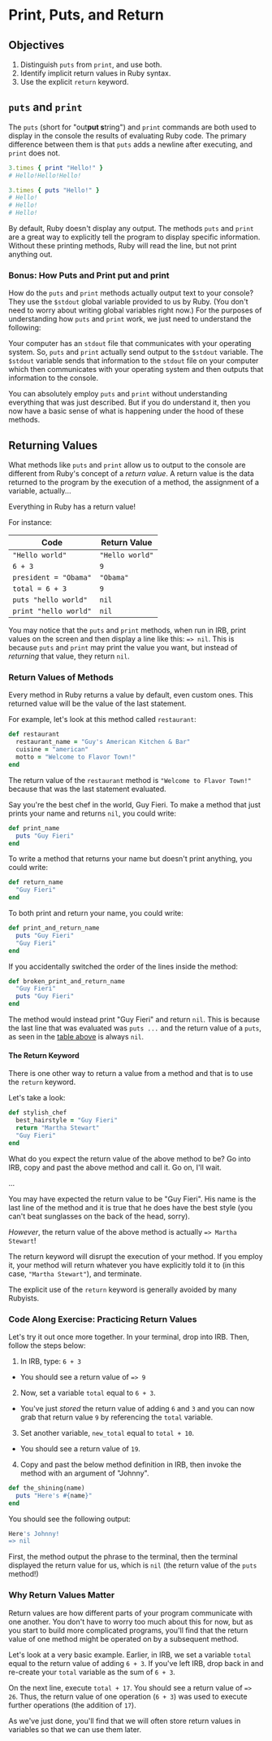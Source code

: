 # Print, Puts, and Return

## Objectives

1. Distinguish `puts` from `print`, and use both.
2. Identify implicit return values in Ruby syntax.
3. Use the explicit `return` keyword.


## `puts` and `print`

The `puts` (short for "out**put s**tring") and `print` commands are both used to display in the console the results of evaluating Ruby code. The primary difference between them is that `puts` adds a newline after executing, and `print` does not.

```ruby
3.times { print "Hello!" }
# Hello!Hello!Hello!

3.times { puts "Hello!" }
# Hello!
# Hello!
# Hello!
```

By default, Ruby doesn't display any output. The methods `puts` and `print` are a great way to explicitly tell the program to display specific information. Without these printing methods, Ruby will read the line, but not print anything out.

### Bonus: How Puts and Print put and print

How do the `puts` and `print` methods actually output text to your console? They use the `$stdout` global variable provided to us by Ruby. (You don't need to worry about writing global variables right now.) For the purposes of understanding how `puts` and `print` work, we just need to understand the following:

Your computer has an `stdout` file that communicates with your operating system. So, `puts` and `print` actually send output to the `$stdout` variable. The `$stdout` variable sends that information to the `stdout` file on your computer which then communicates with your operating system and then outputs that information to the console. 

You can absolutely employ `puts` and `print` without understanding everything that was just described. But if you do understand it, then you now have a basic sense of what is happening under the hood of these methods. 



## Returning Values

What methods like `puts` and `print` allow us to output to the console are different from Ruby's concept of a *return value*. A return value is the data returned to the program by the execution of a method, the assignment of a variable, actually...

Everything in Ruby has a return value!

 For instance:

| Code                  | Return Value   |
|-----------------------|----------------|
| `"Hello world"`       | `"Hello world"`|
| `6 + 3`               | `9`            |
| `president = "Obama"` | `"Obama"`        |
| `total = 6 + 3`       | `9`            |
| `puts "hello world"`  | `nil`          |
| `print "hello world"` | `nil`          |


You may notice that the `puts` and `print` methods, when run in IRB, print values on the screen and then display a line like this: `=> nil`. This is because `puts` and `print` may print the value you want, but instead of *returning* that value, they return `nil`.

### Return Values of Methods

Every method in Ruby returns a value by default, even custom ones. This returned value will be the value of the last statement. 

For example, let's look at this method called `restaurant`:

```ruby
def restaurant
  restaurant_name = "Guy's American Kitchen & Bar"
  cuisine = "american"
  motto = "Welcome to Flavor Town!"
end
```
The return value of the `restaurant` method is `"Welcome to Flavor Town!"` because that was the last statement evaluated.

Say you're the best chef in the world, Guy Fieri. To make a method that just prints your name and returns `nil`, you could write:

```ruby
def print_name
  puts "Guy Fieri"
end
```

To write a method that returns your name but doesn't print anything, you could write:

```ruby
def return_name
  "Guy Fieri"
end
```

To both print and return your name, you could write:

```ruby
def print_and_return_name
  puts "Guy Fieri"
  "Guy Fieri"
end
```
If you accidentally switched the order of the lines inside the method:

```ruby
def broken_print_and_return_name
  "Guy Fieri"
  puts "Guy Fieri"
end
```
The method would instead print "Guy Fieri" and return `nil`. This is because the last line that was evaluated was `puts ...` and the return value of a `puts`, as seen in the [table above](#returning-values) is always `nil`. 

#### The Return Keyword

There is one other way to return a value from a method and that is to use the `return` keyword. 

Let's take a look: 

```ruby 
def stylish_chef
  best_hairstyle = "Guy Fieri"
  return "Martha Stewart"
  "Guy Fieri" 
end
```

What do you expect the return value of the above method to be? Go into IRB, copy and past the above method and call it. Go on, I'll wait. 

...

You may have expected the return value to be "Guy Fieri". His name is the last line of the method and it is true that he does have the best style (you can't beat sunglasses on the back of the head, sorry). 

*However*, the return value of the above method is actually `=> Martha Stewart`!

The return keyword will disrupt the execution of your method. If you employ it, your method will return whatever you have explicitly told it to (in this case, `"Martha Stewart"`), and terminate. 

The explicit use of the `return` keyword is generally avoided by many Rubyists. 

### Code Along Exercise: Practicing Return Values

Let's try it out once more together. In your terminal, drop into IRB. Then, follow the steps below: 

1. In IRB, type: `6 + 3`
  * You should see a return value of `=> 9`
  
2. Now, set a variable `total` equal to `6 + 3`. 
  * You've just *stored* the return value of adding `6` and `3` and you can now grab that return value `9` by referencing the `total` variable. 
3. Set another variable, `new_total` equal to `total + 10`. 
  * You should see a return value of `19`.
4. Copy and past the below method definition in IRB, then invoke the method with an argument of "Johnny".

```ruby
def the_shining(name)
  puts "Here's #{name}"
end
```
You should see the following output: 

```bash
Here's Johnny!
=> nil
``` 

First, the method output the phrase to the terminal, then the terminal displayed the return value for us, which is `nil` (the return value of the `puts` method!)

### Why Return Values Matter

Return values are how different parts of your program communicate with one another. You don't have to worry too much about this for now, but as you start to build more complicated programs, you'll find that the return value of one method might be operated on by a subsequent method. 

Let's look at a very basic example. Earlier, in IRB, we set a variable `total` equal to the return value of adding `6 + 3`. If you've left IRB, drop back in and re-create your `total` variable as the sum of `6 + 3`. 

On the next line, execute `total + 17`. You should see a return value of `=> 26`. Thus, the return value of one operation (`6 + 3`) was used to execute further operations (the addition of `17`). 

As we've just done, you'll find that we will often store return values in variables so that we can use them later. 
